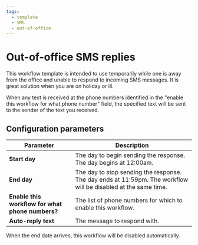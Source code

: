 ```yaml
---
tags:
  - template
  - SMS
  - out-of-office
---
```


# Out-of-office SMS replies

This workflow template is intended to use temporarily while one is away from the office and unable to respond to incoming SMS messages. It is great solution when you are on holiday or ill. 

When any text is received at the phone numbers identified in the "enable this workflow for what phone number" field, the specified text will be sent to the sender of the text you received.

## Configuration parameters

| Parameter | Description |
|-|-|
| **Start day** | The day to begin sending the response. The day begins at 12:00am. |
| **End day** | The day to stop sending the response. The day ends at 11:59pm. The workflow will be disabled at the same time. |
| **Enable this workflow for what phone numbers?** | The list of phone numbers for which to enable this workflow. |
| **Auto-reply text** | The message to respond with. |

When the end date arrives, this workflow will be disabled automatically.
 
